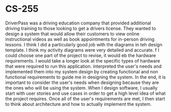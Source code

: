 # CS-255

DriverPass was a driving education company that provided additional driving training to those looking to get a drivers license. They wanted to design a system that would allow their customers to view online instructional videos as well as book appointments for in-person driving lessons. I think I did a particularly good job with the diagrams in teh design template. I think my activity diagrams were very detailed and accurate. f I could choose one part of the project to revise, it would eb the hardware requirements. I would take a longer look at the specific types of hardware that were required to run this application. interpreted the user's needs and implemented them into my system design by creating functional and non functional requirements to guide me in designing the system. In the end, it is important to consider the user's needs when designing because they are the ones who will be using the system. When I design software, I usually start with user stories and use cases in order to get a high level idea of what the project requires. Once all of the user's requirements are met, I then start to think about architecture and how to actually implement the system.
